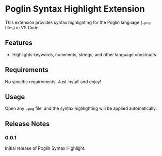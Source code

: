 # Poglin Syntax Highlight Extension

This extension provides syntax highlighting for the Poglin language (`.pog` files) in VS Code.

## Features

* Highlights keywords, comments, strings, and other language constructs.

## Requirements

No specific requirements. Just install and enjoy!

## Usage

Open any `.pog` file, and the syntax highlighting will be applied automatically.

## Release Notes

### 0.0.1
Initial release of Poglin Syntax Highlight.
